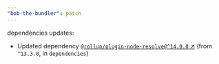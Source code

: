 ```yaml
---
"bob-the-bundler": patch
---
```


dependencies updates: 

- Updated dependency [`@rollup/plugin-node-resolve@^14.0.0` ↗︎](https://www.npmjs.com/package/@rollup/plugin-node-resolve/v/null) (from `^13.3.0`, in `dependencies`)
